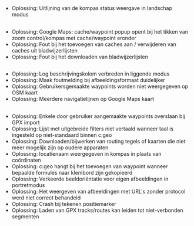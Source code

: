 ##
- Oplossing: Uitlijning van de kompas status weergave in landschap modus

##
- Oplossing: Google Maps: cache/waypoint popup opent bij het tikken van zoom control/kompas met cache/waypoint eronder
- Oplossing: Fout bij het toevoegen van caches aan / verwijderen van caches uit bladwijzerlijsten
- Oplossing: Fout bij het downloaden van bladwijzerlijsten

##
- Oplossing: Log beschrijvingskolom verbreden in liggende modus
- Oplossing: Maak foutmelding bij afbeeldingsformaat duidelijker
- Oplossing: Gebruikersgemaakte waypoints worden niet weergegeven op OSM kaart
- Oplossing: Meerdere navigatielijnen op Google Maps kaart

##
- Oplossing: Enkele door gebruiker aangemaakte waypoints overslaan bij GPX import
- Oplossing: Lijst met uitgebreide filters niet vertaald wanneer taal is ingesteld op niet-standaard binnen c:geo
- Oplossing: Downloaden/bijwerken van routing tegels of kaarten die niet meer mogelijk zijn op oudere apparaten
- Oplossing: locatienaam weergegeven in kompas in plaats van coördinaten
- Oplossing: c:geo hangt bij het toevoegen van waypoint wanneer bepaalde formules naar klembord zijn gekopieerd
- Oplossing: Verkeerde beeldoriëntatie voor eigen afbeeldingen in portretmodus
- Oplossing: Het weergeven van afbeeldingen met URL's zonder protocol werd niet correct behandeld
- Oplossing: Crash bij tekenen positiemarker
- Oplossing: Laden van GPX tracks/routes kan leiden tot niet-verbonden segmenten
